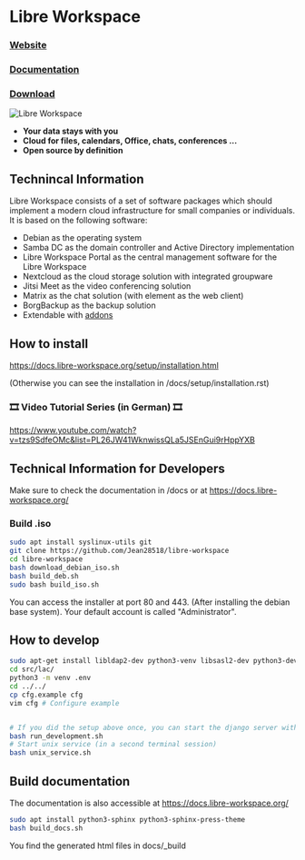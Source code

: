 # Libre Workspace

### [Website](https://www.libre-workspace.org/)
### [Documentation](https://docs.libre-workspace.org/)
### [Download](https://github.com/Jean28518/libre-workspace/releases/latest)

![Libre Workspace](https://www.libre-workspace.org/wp-content/uploads/2024/01/Design-ohne-Titel.jpg)

- **Your data stays with you**
- **Cloud for files, calendars, Office, chats, conferences ...**
- **Open source by definition**

## Technincal Information

Libre Workspace consists of a set of software packages which should implement a modern cloud infrastructure for small companies or individuals. It is based on the following software:

- Debian as the operating system
- Samba DC as the domain controller and Active Directory implementation
- Libre Workspace Portal as the central management software for the Libre Workspace
- Nextcloud as the cloud storage solution with integrated groupware
- Jitsi Meet as the video conferencing solution
- Matrix as the chat solution (with element as the web client)
- BorgBackup as the backup solution
- Extendable with [addons](https://docs.libre-workspace.org/modules/addons.html)

## How to install

<https://docs.libre-workspace.org/setup/installation.html>

(Otherwise you can see the installation in /docs/setup/installation.rst)

### 🎞️ Video Tutorial Series (in German) 🎞️

<https://www.youtube.com/watch?v=tzs9SdfeOMc&list=PL26JW41WknwissQLa5JSEnGui9rHppYXB>

## Technical Information for Developers

Make sure to check the documentation in /docs or at <https://docs.libre-workspace.org/>

### Build .iso

```bash
sudo apt install syslinux-utils git
git clone https://github.com/Jean28518/libre-workspace
cd libre-workspace
bash download_debian_iso.sh
bash build_deb.sh
sudo bash build_iso.sh
```

You can access the installer at port 80 and 443. (After installing the debian base system).
Your default account is called "Administrator".

## How to develop

```bash
sudo apt-get install libldap2-dev python3-venv libsasl2-dev python3-dev
cd src/lac/
python3 -m venv .env
cd ../../
cp cfg.example cfg
vim cfg # Configure example


# If you did the setup above once, you can start the django server with this command
bash run_development.sh
# Start unix service (in a second terminal session)
bash unix_service.sh
```

## Build documentation

The documentation is also accessible at <https://docs.libre-workspace.org/>

```bash
sudo apt install python3-sphinx python3-sphinx-press-theme
bash build_docs.sh
```

You find the generated html files in docs/_build
